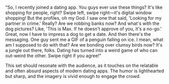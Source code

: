 "So, I recently joined a dating app. You guys ever use these things? It's like shopping for people, right? Swipe left, swipe right—it's digital window shopping! But the profiles, oh my God. I saw one that said, 'Looking for my partner in crime.' Really? Are we robbing banks now? And what's with the dog pictures? Like, 'This is Max. If he doesn't approve of you, it's a no-go.' Great, now I have to impress a dog to get a date. And then there's the messaging. One guy sent me a GIF of a penguin falling on ice. I mean, what am I supposed to do with that? Are we bonding over clumsy birds now? It's a jungle out there, folks. Dating has turned into a weird game of who can out-weird the other. Swipe right if you agree!"

This set should resonate with the audience, as it touches on the relatable and often absurd aspects of modern dating apps. The humor is lighthearted but sharp, and the imagery is vivid enough to engage the crowd.